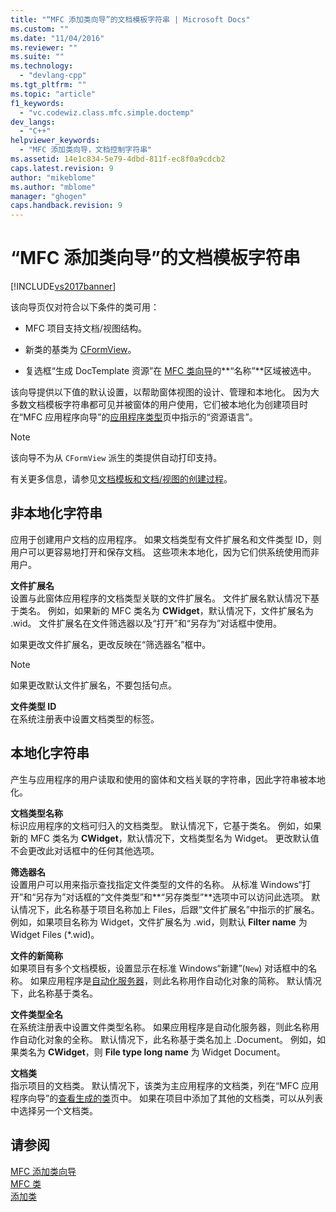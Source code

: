 ```yaml
---
title: "“MFC 添加类向导”的文档模板字符串 | Microsoft Docs"
ms.custom: ""
ms.date: "11/04/2016"
ms.reviewer: ""
ms.suite: ""
ms.technology: 
  - "devlang-cpp"
ms.tgt_pltfrm: ""
ms.topic: "article"
f1_keywords: 
  - "vc.codewiz.class.mfc.simple.doctemp"
dev_langs: 
  - "C++"
helpviewer_keywords: 
  - "MFC 添加类向导，文档控制字符串"
ms.assetid: 14e1c834-5e79-4dbd-811f-ec8f0a9cdcb2
caps.latest.revision: 9
author: "mikeblome"
ms.author: "mblome"
manager: "ghogen"
caps.handback.revision: 9
---
```

# “MFC 添加类向导”的文档模板字符串
[!INCLUDE[vs2017banner](../../assembler/inline/includes/vs2017banner.md)]

该向导页仅对符合以下条件的类可用：  
  
-   MFC 项目支持文档\/视图结构。  
  
-   新类的基类为 [CFormView](../../mfc/reference/cformview-class.md)。  
  
-   复选框“生成 DocTemplate 资源”在 [MFC 类向导](../../mfc/reference/mfc-add-class-wizard.md)的**“名称”**区域被选中。  
  
 该向导提供以下值的默认设置，以帮助窗体视图的设计、管理和本地化。  因为大多数文档模板字符串都可见并被窗体的用户使用，它们被本地化为创建项目时在“MFC 应用程序向导”的[应用程序类型](../../mfc/reference/application-type-mfc-application-wizard.md)页中指示的“资源语言”。  
  
> [!NOTE]
>  该向导不为从 `CFormView` 派生的类提供自动打印支持。  
  
 有关更多信息，请参见[文档模板和文档\/视图的创建过程](../../mfc/document-templates-and-the-document-view-creation-process.md)。  
  
## 非本地化字符串  
 应用于创建用户文档的应用程序。  如果文档类型有文件扩展名和文件类型 ID，则用户可以更容易地打开和保存文档。  这些项未本地化，因为它们供系统使用而非用户。  
  
 **文件扩展名**  
 设置与此窗体应用程序的文档类型关联的文件扩展名。  文件扩展名默认情况下基于类名。  例如，如果新的 MFC 类名为 **CWidget**，默认情况下，文件扩展名为 .wid。  文件扩展名在文件筛选器以及“打开”和“另存为”对话框中使用。  
  
 如果更改文件扩展名，更改反映在“筛选器名”框中。  
  
> [!NOTE]
>  如果更改默认文件扩展名，不要包括句点。  
  
 **文件类型 ID**  
 在系统注册表中设置文档类型的标签。  
  
## 本地化字符串  
 产生与应用程序的用户读取和使用的窗体和文档关联的字符串，因此字符串被本地化。  
  
 **文档类型名称**  
 标识应用程序的文档可归入的文档类型。  默认情况下，它基于类名。  例如，如果新的 MFC 类名为 **CWidget**，默认情况下，文档类型名为 Widget。  更改默认值不会更改此对话框中的任何其他选项。  
  
 **筛选器名**  
 设置用户可以用来指示查找指定文件类型的文件的名称。  从标准 Windows“打开”和“另存为”对话框的“文件类型”和**“另存类型”**选项中可以访问此选项。  默认情况下，此名称基于项目名称加上 Files，后跟“文件扩展名”中指示的扩展名。  例如，如果项目名称为 Widget，文件扩展名为 .wid，则默认 **Filter name** 为 Widget Files \(\*.wid\)。  
  
 **文件的新简称**  
 如果项目有多个文档模板，设置显示在标准 Windows“新建”\(`New`\) 对话框中的名称。  如果应用程序是[自动化服务器](../../mfc/automation-servers.md)，则此名称用作自动化对象的简称。  默认情况下，此名称基于类名。  
  
 **文件类型全名**  
 在系统注册表中设置文件类型名称。  如果应用程序是自动化服务器，则此名称用作自动化对象的全称。  默认情况下，此名称基于类名加上 .Document。  例如，如果类名为 **CWidget**，则 **File type long name** 为 Widget Document。  
  
 **文档类**  
 指示项目的文档类。  默认情况下，该类为主应用程序的文档类，列在“MFC 应用程序向导”的[查看生成的类](../../mfc/reference/generated-classes-mfc-application-wizard.md)页中。  如果在项目中添加了其他的文档类，可以从列表中选择另一个文档类。  
  
## 请参阅  
 [MFC 添加类向导](../../mfc/reference/mfc-add-class-wizard.md)   
 [MFC 类](../../mfc/reference/adding-an-mfc-class.md)   
 [添加类](../../ide/adding-a-class-visual-cpp.md)
